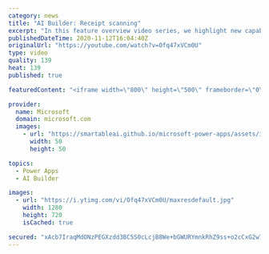 ```yaml
---
category: news
title: "AI Builder: Receipt scanning"
excerpt: "In this feature overview video series, we highlight new capabilities included in the latest update to AI Builder.  Receipt scanning is a new AI Builder feature that processes receipts to identify and extract information. The AI model identifies receipt data, merchant information, total price, and taxes"
publishedDateTime: 2020-11-12T16:04:40Z
originalUrl: "https://youtube.com/watch?v=Ofq47xVCm0U"
type: video
quality: 139
heat: 139
published: true

featuredContent: "<iframe width=\"800\" height=\"500\" frameborder=\"0\" src=\"https://www.youtube.com/embed/Ofq47xVCm0U\" allow=\"accelerometer; autoplay; encrypted-media; gyroscope; picture-in-picture\" allowfullscreen></iframe>"

provider:
  name: Microsoft
  domain: microsoft.com
  images:
    - url: "https://smartableai.github.io/microsoft-power-apps/assets/images/organizations/microsoft.com-50x50.jpg"
      width: 50
      height: 50

topics:
  - Power Apps
  - AI Builder

images:
  - url: "https://i.ytimg.com/vi/Ofq47xVCm0U/maxresdefault.jpg"
    width: 1280
    height: 720
    isCached: true

secured: "xAcb7IraqMdONzPEGXzdd3BC5S0cLcjB8We+bGWURYmnkRhZ9ss+o2cCxG2w7aAeTHcPD/SmIsZhnrKVczkZ4GzU0ZZp5sMv4ez9IxVepF24M8kqXTIf9drXv0I+tkxM0Ty12b2NnN75GBkX6t+qsrljnNYblffJCbm1LBrticUyctAbJwizkJ+Nnl9LClezpVlqXv1tBE00LAXvrjebHVgNE2B7vG4K2R0J/J6+eLsjYRxdjL43cEDhODBF9BV3RxNGnFSsqmM6liOjHFtfqohGC5Kl1Tc20E5jBM/O7ylCZw5p2wlr9bnIk8haVn/kXsENNxVcGWF9ttSFYoT3OU+dkgFx+hw2dfkrY89v+DhapWc41X8MuwkHsH9yzvkNsWwS7h2PERIB4TtCKxdj6bIwwzY12Y9Cj8zAN/izq8m490JaZgjikcSj8viniZZP;xlNiBzRGlSRaeG2ZVZFkOw=="
---
```


